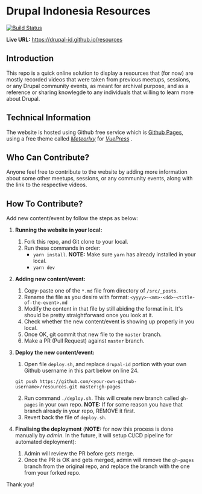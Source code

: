 # Drupal Indonesia Resources

[![Build Status](https://travis-ci.com/drupal-id/resources.svg?branch=master)](https://travis-ci.com/drupal-id/resources)

**Live URL:** https://drupal-id.github.io/resources

## Introduction
This repo is a quick online solution to display a resources that (for now) are mostly recorded videos that were taken from previous meetups, sessions, or any Drupal community events, as meant for archival purpose, and as a reference or sharing knowlegde to any individuals that willing to learn more about Drupal.

## Technical Information
The website is hosted using Github free service which is [Github Pages](https://pages.github.com/), using a free theme called *[Meteorlxy](https://github.com/meteorlxy/vuepress-theme-meteorlxy)* for *[VuePress](https://vuepress.vuejs.org/)* .

## Who Can Contribute?
Anyone feel free to contribute to the website by adding more information about some other meetups, sessions, or any community events, along with the link to the respective videos.<br />

## How To Contribute?
Add new content/event by follow the steps as below:

1. **Running the website in your local:**
   1. Fork this repo, and Git clone to your local.
   2. Run these commands in order: 
      * `yarn install`. **NOTE:** Make sure `yarn` has already installed in your local.
      * `yarn dev`


2. **Adding new content/event:**
   1. Copy-paste one of the `*.md` file from directory of `/src/_posts`.
   2. Rename the file as you desire with format: `<yyyy>-<mm>-<dd>-<title-of-the-event>.md`
   3. Modify the content in that file by still abiding the format in it. It's should be pretty straightforward once you look at it.
   4. Check whether the new content/event is showing up properly in you local. 
   5. Once OK, git commit that new file to the `master` branch.
   6. Make a PR (Pull Request) against `master` branch.

3. **Deploy the new content/event:**
   1. Open file `deploy.sh`, and replace `drupal-id` portion with your own Github username in this part below on line 24.
   
   ```
   git push https://github.com/<your-own-github-username>/resources.git master:gh-pages
   ``` 
   2. Run command `./deploy.sh`. This will create new branch called `gh-pages` in your own repo. **NOTE:** If for some reason you have that branch already in your repo, REMOVE it first.
   3. Revert back the file of `deploy.sh`.

4. **Finalising the deployment** (**NOTE:** for now this process is done manually by *admin*. In the future, it will setup CI/CD pipeline for automated deployment):
   1. Admin will review the PR before gets merge.
   2. Once the PR is OK and gets merged, admin will remove the `gh-pages` branch from the original repo, and replace the branch with the one from your forked repo.


Thank you!

